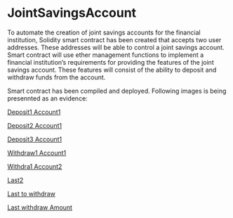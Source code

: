# JointSavingsAccount

To automate the creation of joint savings accounts for the financial institution, Solidity smart contract has been created that accepts two user addresses. These addresses will be able to control a joint savings account. Smart contract will use ether management functions to implement a financial institution’s requirements for providing the features of the joint savings account. These features will consist of the ability to deposit and withdraw funds from the account.

Smart contract has been compiled and deployed. Following images is being presennted as an evidence:

[Deposit1 Account1](https://github.com/AbuzarF/JointSavingsAccount/blob/main/deposit1.png)

[Deposit2 Account1](https://github.com/AbuzarF/JointSavingsAccount/blob/main/deposit2.png)

[Deposit3 Account1](https://github.com/AbuzarF/JointSavingsAccount/blob/main/deposit3.png)

[Withdraw1 Account1](https://github.com/AbuzarF/JointSavingsAccount/blob/main/withdraw1.png)

[Withdra1 Account2](https://github.com/AbuzarF/JointSavingsAccount/blob/main/withdrawl2.png)

[Last2](https://github.com/AbuzarF/JointSavingsAccount/blob/main/last2.png)

[Last to withdraw](https://github.com/AbuzarF/JointSavingsAccount/blob/main/lasttowithdraw1.png)

[Last withdraw Amount](https://github.com/AbuzarF/JointSavingsAccount/blob/main/lastwithdrawamount1.png)


